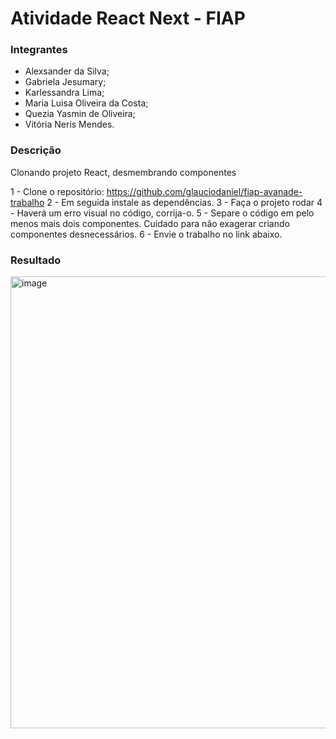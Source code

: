 # Atividade React Next - FIAP

### Integrantes
- Alexsander da Silva;
- Gabriela Jesumary;
- Karlessandra Lima;
- Maria Luisa Oliveira da Costa;
- Quezia Yasmin de Oliveira;
- Vitória Neris Mendes.

### Descrição

Clonando projeto React, desmembrando componentes

1 - Clone o repositório: https://github.com/glauciodaniel/fiap-avanade-trabalho
2 - Em seguida instale as dependências.
3 - Faça o projeto rodar
4 - Haverá um erro visual no código, corrija-o.
5 - Separe o código em pelo menos mais dois componentes. Cuidado para não exagerar criando componentes desnecessários.
6 - Envie o trabalho no link abaixo.

### Resultado

<img width="723" alt="image" src="https://user-images.githubusercontent.com/100864157/197218078-2845d537-14e7-4a5c-981d-381b7ca26f90.png">
